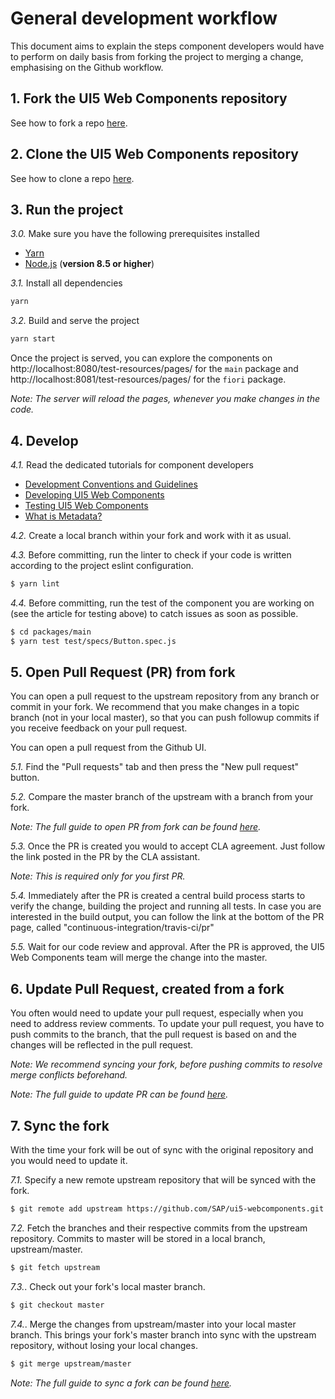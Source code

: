 # General development workflow
This document aims to explain the steps component developers would have to perform
on daily basis from forking the project to merging a change, emphasising on the Github workflow.


## 1. Fork the UI5 Web Components repository
See how to fork a repo [here](https://docs.github.com/en/github/getting-started-with-github/fork-a-repo).


## 2. Clone the UI5 Web Components repository
See how to clone a repo [here](https://docs.github.com/en/github/creating-cloning-and-archiving-repositories/cloning-a-repository).


## 3. Run the project

*3.0.* Make sure you have the following prerequisites installed
- [Yarn](https://yarnpkg.com/en)
- [Node.js](https://nodejs.org/) (**version 8.5 or higher**)


*3.1.* Install all dependencies
```sh
yarn
```

*3.2.* Build and serve the project
```sh
yarn start
```
Once the project is served, you can explore the components 
on http://localhost:8080/test-resources/pages/ for the `main` package
and http://localhost:8081/test-resources/pages/ for the `fiori` package.

*Note: The server will reload the pages, whenever you make changes in the code.*


## 4. Develop 

*4.1.* Read the dedicated tutorials for component developers

- [Development Conventions and Guidelines](./Guidelines.md)
- [Developing UI5 Web Components](./Developing&#32;Web&#32;Components.md)
- [Testing UI5 Web Components](./Testing&#32;Web&#32;Components.md)
- [What is Metadata?](./Metadata.md)

*4.2.* Create a local branch within your fork and work with it as usual.

*4.3.* Before committing, run the linter to check if your code is written according to the project eslint configuration.

```sh
$ yarn lint
```

*4.4.* Before committing, run the test of the component you are working on (see the article for testing above) to catch issues as soon as possible.

```sh
$ cd packages/main
$ yarn test test/specs/Button.spec.js
```

## 5. Open Pull Request (PR) from fork

You can open a pull request to the upstream repository from any branch or commit in your fork.
We recommend that you make changes in a topic branch (not in your local master), so that you can push followup commits if you receive feedback on your pull request. 

You can open a pull request from the Github UI. 

*5.1.* Find the "Pull requests" tab and then press the "New pull request" button.

*5.2.* Compare the master branch of the upstream with a branch from your fork.

*Note: The full guide to open PR from fork can be found [here](https://docs.github.com/en/github/collaborating-with-issues-and-pull-requests/creating-a-pull-request-from-a-fork).*

*5.3.* Once the PR is created you would to accept CLA agreement.
Just follow the link posted in the PR by the CLA assistant.

*Note: This is required only for you first PR.*

*5.4.* Immediately after the PR is created a central build process starts to verify the change,
building the project and running all tests.
In case you are interested in the build output, you can follow the link at the bottom of the PR page, called "continuous-integration/travis-ci/pr"

*5.5.* Wait for our code review and approval. 
After the PR is approved, the UI5 Web Components team will merge the change into the master.


## 6. Update Pull Request, created from a fork

You often would need to update your pull request, especially when you need to address review comments.
To update your pull request, you have to push commits to the branch, that the pull request is based on
and the changes will be reflected in the pull request.

*Note: We recommend syncing your fork, before pushing commits to resolve merge conflicts beforehand.*

*Note: The full guide to update PR can be found [here](https://docs.github.com/en/github/collaborating-with-issues-and-pull-requests/committing-changes-to-a-pull-request-branch-created-from-a-fork).*

## 7. Sync the fork

With the time your fork will be out of sync with the original repository
and you would need to update it.

*7.1.* Specify a new remote upstream repository that will be synced with the fork.

```sh
$ git remote add upstream https://github.com/SAP/ui5-webcomponents.git
```

*7.2.* Fetch the branches and their respective commits from the upstream repository.
Commits to master will be stored in a local branch, upstream/master.

```sh
$ git fetch upstream
```

*7.3.*. Check out your fork's local master branch.

```sh
$ git checkout master
```

*7.4.*. Merge the changes from upstream/master into your local master branch.
This brings your fork's master branch into sync with the upstream repository, without losing your local changes.

```sh
$ git merge upstream/master
```

*Note: The full guide to sync a fork can be found [here](https://docs.github.com/en/github/collaborating-with-issues-and-pull-requests/syncing-a-fork).*
